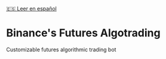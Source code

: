 [🇪🇸 Leer en español](README_es.md)

# Binance's Futures Algotrading

Customizable futures algorithmic trading bot